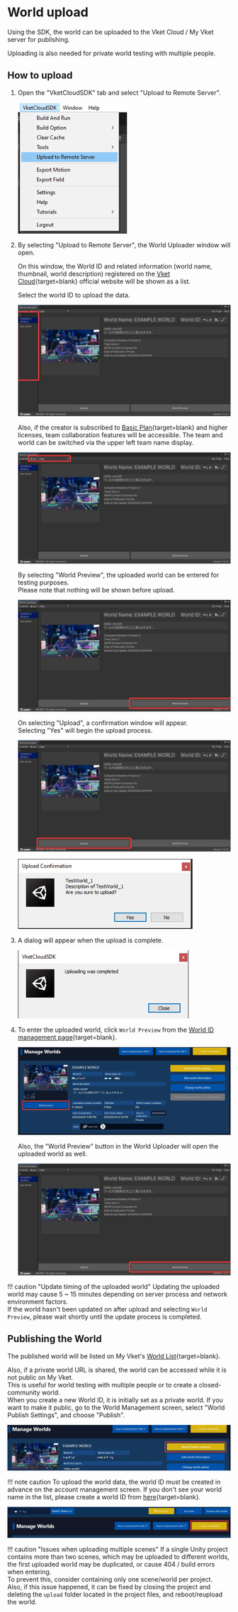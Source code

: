 # World upload

Using the SDK, the world can be uploaded to the Vket Cloud / My Vket server for publishing.

Uploading is also needed for private world testing with multiple people.

## How to upload
  
1. Open the "VketCloudSDK" tab and select "Upload to Remote Server".

    ![UploadToRemoteServer](img/WorldUpload01.jpg)

2. By selecting "Upload to Remote Server", the World Uploader window will open.

    On this window, the World ID and related information (world name, thumbnail, world description) registered on the [Vket Cloud](https://cloud.vket.com/en/account/world){target=blank} official website will be shown as a list.

    Select the world ID to upload the data.

    ![WorldListForUpload](img/WorldUpload02.jpg)

    Also, if the creator is subscribed to [Basic Plan](https://cloud.vket.com/en/plan){target=blank} and higher licenses, team collaboration features will be accessible. The team and world can be switched via the upper left team name display.

    ![TeamName](img/WorldUpload03.jpg)

    By selecting "World Preview", the uploaded world can be entered for testing purposes.<br>
    Please note that nothing will be shown before upload.

    ![CheckTheWorld_WorldUploader](img/WorldUpload04.jpg)

    On selecting "Upload", a confirmation window will appear.<br>
    Selecting "Yes" will begin the upload process.

    ![WorldUpload](img/WorldUpload05.jpg)

    ![UploadConfirmation](img/WorldUpload06.jpg)

3. A dialog will appear when the upload is complete.

    ![UploadSuccess](img/WorldUpload07.jpg)

4. To enter the uploaded world, click `World Preview` from the [World ID management page](https://cloud.vket.com/en/account/world){target=blank}.

    ![CheckTheWorld_Web](img/WorldUpload08.jpg)

    Also, the "World Preview" button in the World Uploader will open the uploaded world as well.

    ![CheckTheWorld_WorldUploader](img/WorldUpload04.jpg)

!!! caution "Update timing of the uploaded world"
    Updating the uploaded world may cause 5 ~ 15 minutes depending on server process and network environment factors.<br>
    If the world hasn't been updated on after upload and selecting `World Preview`, please wait shortly until the update process is completed.

## Publishing the World

The published world will be listed on My Vket's [World List](https://vket.com/en/play/world){target=blank}.

Also, if a private world URL is shared, the world can be accessed while it is not public on My Vket.<br>
This is useful for world testing with multiple people or to create a closed-community world.<br>
When you create a new World ID, it is initially set as a private world. If you want to make it public, go to the World Management screen, select "World Publish Settings", and choose "Publish".

![WorldPublish](img/WorldUpload09.jpg)

!!! note caution
     To upload the world data, the world ID must be created in advance on the account management screen. If you don't see your world name in the list, please create a world ID from [here](https://cloud.vket.com/en/account/world){target=blank}.

![CreateWorldID](img/WorldUpload10.jpg)

!!! caution "Issues when uploading multiple scenes"
    If a single Unity project contains more than two scenes, which may be uploaded to different worlds, the first uploaded world may be duplicated, or cause 404 / build errors when entering.<br>
    To prevent this, consider containing only one scene/world per project.<br>
    Also, if this issue happened, it can be fixed by closing the project and deleting the `upload` folder located in the project files, and reboot/reupload the world.
